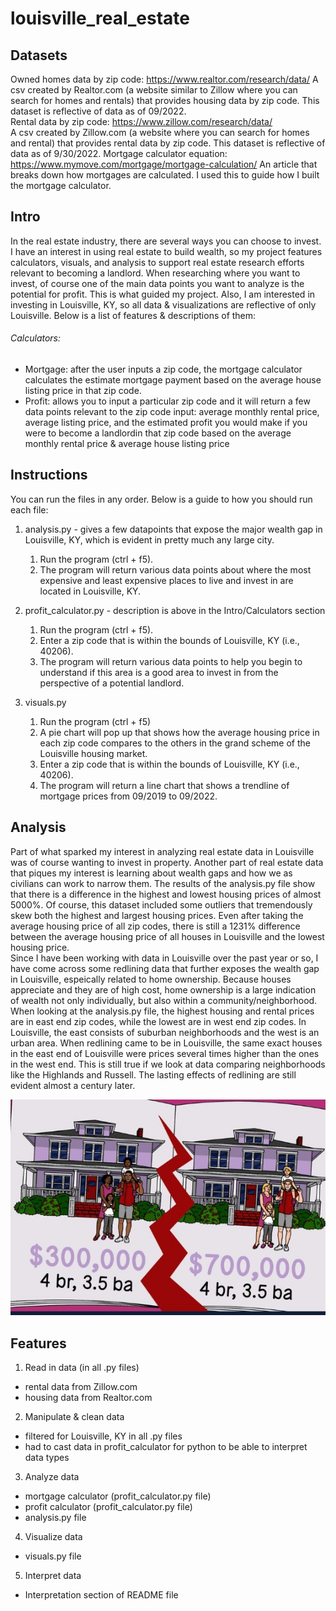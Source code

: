 # louisville_real_estate

## Datasets
Owned homes data by zip code: https://www.realtor.com/research/data/
    A csv created by Realtor.com (a website similar to Zillow where you can search for homes and rentals) that provides housing data by zip code. This dataset is reflective of data as of 09/2022.  
Rental data by zip code: https://www.zillow.com/research/data/  
    A csv created by Zillow.com (a website where you can search for homes and rental) that provides rental data by zip code. This dataset is reflective of data as of 9/30/2022.
Mortgage calculator equation: https://www.mymove.com/mortgage/mortgage-calculation/
    An article that breaks down how mortgages are calculated. I used this to guide how I built the mortgage calculator.

## Intro
In the real estate industry, there are several ways you can choose to invest. I have an interest in using real estate to build wealth, so my project features calculators, visuals, and analysis to support real estate research efforts relevant to becoming a landlord. When researching where you want to invest, of course one of the main data points you want to analyze is the potential for profit. This is what guided my project. Also, I am interested in investing in Louisville, KY, so all data & visualizations are reflective of only Louisville. Below is a list of features & descriptions of them:

###### Calculators:
- Mortgage: after the user inputs a zip code, the mortgage calculator calculates the estimate mortgage payment based on the average house listing price in that zip code. 
- Profit: allows you to input a particular zip code and it will return a few data points relevant to the zip code input: average monthly rental price, average listing price, and the estimated profit you would make if you were to become a landlordin that zip code based on the average monthly rental price & average house listing price 

## Instructions
You can run the files in any order. Below is a guide to how you should run each file:
1. analysis.py - gives a few datapoints that expose the major wealth gap in Louisville, KY, which is evident in pretty much any large city.
    1. Run the program (ctrl + f5).  
    2. The program will return various data points about where the most expensive and least expensive places to live and invest in are located in Louisville, KY.  

2. profit_calculator.py - description is above in the Intro/Calculators section
    1. Run the program (ctrl + f5).  
    2. Enter a zip code that is within the bounds of Louisville, KY (i.e., 40206).  
    3. The program will return various data points to help you begin to understand if this area is a good area to invest in from the perspective of a potential landlord.  

3. visuals.py
    1. Run the program (ctrl + f5)   
    2. A pie chart will pop up that shows how the average housing price in each zip code compares to the others in the grand scheme of the Louisville housing market.  
    3. Enter a zip code that is within the bounds of Louisville, KY (i.e., 40206).  
    4. The program will return a line chart that shows a trendline of mortgage prices from 09/2019 to 09/2022.  


## Analysis 
Part of what sparked my interest in analyzing real estate data in Louisville was of course wanting to invest in property. Another part of real estate data that piques my interest is learning about wealth gaps and how we as civilians can work to narrow them. The results of the analysis.py file show that there is a difference in the highest and lowest housing prices of almost 5000%. Of course, this dataset included some outliers that tremendously skew both the highest and largest housing prices. Even after taking the average housing price of all zip codes, there is still a 1231% difference between the average housing price of all houses in Louisville and the lowest housing price.  
Since I have been working with data in Louisville over the past year or so, I have come across some redlining data that further exposes the wealth gap in Louisville, espeically related to home ownership. Because houses appreciate and they are of high cost, home ownership is a large indication of wealth not only individually, but also within a community/neighborhood. When looking at the analysis.py file, the highest housing and rental prices are in east end zip codes, while the lowest are in west end zip codes. In Louisville, the east consists of suburban neighborhoods and the west is an urban area. When redlining came to be in Louisville, the same exact houses in the east end of Louisville were prices several times higher than the ones in the west end. This is still true if we look at data comparing neighborhoods like the Highlands and Russell. The lasting effects of redlining are still evident almost a century later.

![alt text](Redlining.jpg)

## Features
1. Read in data (in all .py files)
- rental data from Zillow.com
- housing data from Realtor.com
2. Manipulate & clean data
- filtered for Louisville, KY in all .py files
- had to cast data in profit_calculator for python to be able to interpret data types
3. Analyze data
- mortgage calculator (profit_calculator.py file)
- profit calculator (profit_calculator.py file)
- analysis.py file
4. Visualize data
- visuals.py file
5. Interpret data
- Interpretation section of README file